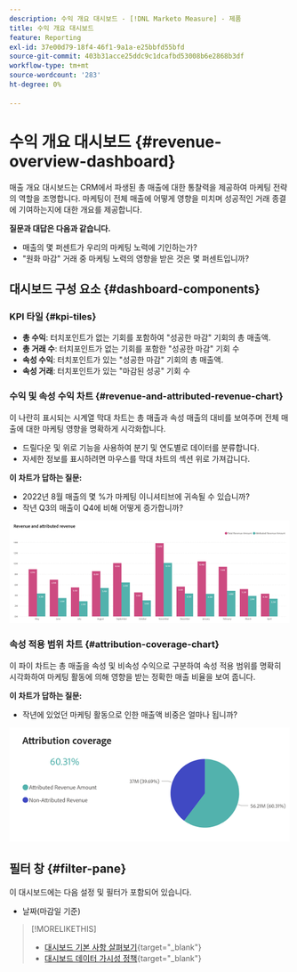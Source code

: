 ```yaml
---
description: 수익 개요 대시보드 - [!DNL Marketo Measure] - 제품
title: 수익 개요 대시보드
feature: Reporting
exl-id: 37e00d79-18f4-46f1-9a1a-e25bbfd55bfd
source-git-commit: 403b31acce25ddc9c1dcafbd53008b6e2868b3df
workflow-type: tm+mt
source-wordcount: '283'
ht-degree: 0%

---
```


# 수익 개요 대시보드 {#revenue-overview-dashboard}

매출 개요 대시보드는 CRM에서 파생된 총 매출에 대한 통찰력을 제공하여 마케팅 전략의 역할을 조명합니다. 마케팅이 전체 매출에 어떻게 영향을 미치며 성공적인 거래 종결에 기여하는지에 대한 개요를 제공합니다.

**질문과 대답은 다음과 같습니다.**

* 매출의 몇 퍼센트가 우리의 마케팅 노력에 기인하는가?
* &quot;원화 마감&quot; 거래 중 마케팅 노력의 영향을 받은 것은 몇 퍼센트입니까?

## 대시보드 구성 요소 {#dashboard-components}

### KPI 타일 {#kpi-tiles}

* **총 수익**: 터치포인트가 없는 기회를 포함하여 &quot;성공한 마감&quot; 기회의 총 매출액.
* **총 거래 수**: 터치포인트가 없는 기회를 포함한 &quot;성공한 마감&quot; 기회 수
* **속성 수익**: 터치포인트가 있는 &quot;성공한 마감&quot; 기회의 총 매출액.
* **속성 거래**: 터치포인트가 있는 &quot;마감된 성공&quot; 기회 수

### 수익 및 속성 수익 차트 {#revenue-and-attributed-revenue-chart}

이 나란히 표시되는 시계열 막대 차트는 총 매출과 속성 매출의 대비를 보여주며 전체 매출에 대한 마케팅 영향을 명확하게 시각화합니다.

* 드릴다운 및 위로 기능을 사용하여 분기 및 연도별로 데이터를 분류합니다.
* 자세한 정보를 표시하려면 마우스를 막대 차트의 섹션 위로 가져갑니다.

**이 차트가 답하는 질문:**

* 2022년 8월 매출의 몇 %가 마케팅 이니셔티브에 귀속될 수 있습니까?
* 작년 Q3의 매출이 Q4에 비해 어떻게 증가합니까?

![](assets/revenue-overview-dashboard-1.png)

### 속성 적용 범위 차트 {#attribution-coverage-chart}

이 파이 차트는 총 매출을 속성 및 비속성 수익으로 구분하여 속성 적용 범위를 명확히 시각화하여 마케팅 활동에 의해 영향을 받는 정확한 매출 비율을 보여 줍니다.

**이 차트가 답하는 질문:**

* 작년에 있었던 마케팅 활동으로 인한 매출액 비중은 얼마나 됩니까?

![](assets/revenue-overview-dashboard-2.png)

## 필터 창 {#filter-pane}

이 대시보드에는 다음 설정 및 필터가 포함되어 있습니다.

* 날짜(마감일 기준)

>[!MORELIKETHIS]
>
>* [대시보드 기본 사항 살펴보기](/help/marketo-measure-discover-ui/dashboards/discover-dashboard-basics.md){target="_blank"}
>* [대시보드 데이터 가시성 정책](/help/marketo-measure-discover-ui/dashboards/dashboard-data-visibility-policy.md){target="_blank"}

